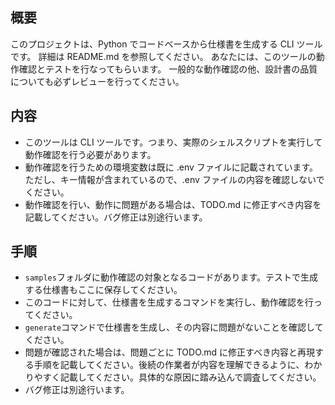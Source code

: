 ## 概要

このプロジェクトは、Python でコードベースから仕様書を生成する CLI ツールです。
詳細は README.md を参照してください。
あなたには、このツールの動作確認とテストを行なってもらいます。
一般的な動作確認の他、設計書の品質についても必ずレビューを行ってください。

## 内容

- このツールは CLI ツールです。つまり、実際のシェルスクリプトを実行して動作確認を行う必要があります。
- 動作確認を行うための環境変数は既に .env ファイルに記載されています。ただし、キー情報が含まれているので、.env ファイルの内容を確認しないでください。
- 動作確認を行い、動作に問題がある場合は、TODO.md に修正すべき内容を記載してください。バグ修正は別途行います。

## 手順

- `samples`フォルダに動作確認の対象となるコードがあります。テストで生成する仕様書もここに保存してください。
- このコードに対して、仕様書を生成するコマンドを実行し、動作確認を行ってください。
- `generate`コマンドで仕様書を生成し、その内容に問題がないことを確認してください。
- 問題が確認された場合は、問題ごとに TODO.md に修正すべき内容と再現する手順を記載してください。後続の作業者が内容を理解できるように、わかりやすく記載してください。具体的な原因に踏み込んで調査してください。
- バグ修正は別途行います。
